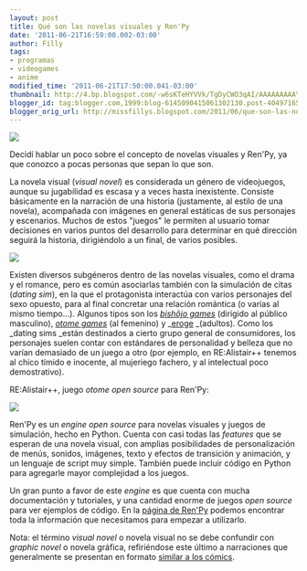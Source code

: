 ```yaml
---
layout: post
title: Qué son las novelas visuales y Ren'Py
date: '2011-06-21T16:59:00.002-03:00'
author: Filly
tags:
- programas
- videogames
- anime
modified_time: '2011-06-21T17:50:00.041-03:00'
thumbnail: http://4.bp.blogspot.com/-w6sKTeHYVVk/TgDyCWO3qAI/AAAAAAAAAYk/OzQ625B56NQ/s72-c/renpy.png
blogger_id: tag:blogger.com,1999:blog-6145090415061302130.post-404971650602530938
blogger_orig_url: http://missfillys.blogspot.com/2011/06/que-son-las-novelas-visuales-y-renpy.html
---
```


[![](http://4.bp.blogspot.com/-w6sKTeHYVVk/TgDyCWO3qAI/AAAAAAAAAYk/OzQ625B56NQ/s1600/renpy.png)][0]

Decidí hablar un poco sobre el concepto de novelas visuales y Ren'Py, ya que conozco a pocas personas que sepan lo que
son.

La novela visual (_visual novel_) es considerada un género de videojuegos, aunque su jugabilidad es escasa y a veces
hasta inexistente. Consiste básicamente en la narración de una historia (justamente, al estilo de una novela),
acompañada con imágenes en general estáticas de sus personajes y escenarios. Muchos de estos "juegos" le permiten al
usuario tomar decisiones en varios puntos del desarrollo para determinar en qué dirección seguirá la historia,
dirigiéndolo a un final, de varios posibles. 

[![](http://4.bp.blogspot.com/-HRZkXZPAxV4/TgDvftDqmwI/AAAAAAAAAYg/JY72as_SGV4/s320/visualnovel2.jpg)][1]

Existen diversos subgéneros dentro de las novelas visuales, como el drama y el romance, pero es común asociarlas
también con la simulación de citas (_dating sim_), en la que el protagonista interactúa con varios personajes del sexo
opuesto, para al final concretar una relación romántica (o varias al mismo tiempo...). Algunos tipos son los
[_bishôjo games_][2] (dirigido al público masculino), [_otome games_][3] (al femenino) y _[eroge][4] _(adultos).
Como los _dating sims _están destinados a cierto grupo general de consumidores, los personajes suelen contar con
estándares de personalidad y belleza que no varían demasiado de un juego a otro (por ejemplo, en RE:Alistair++ tenemos
al chico tímido e inocente, al mujeriego fachero, y al intelectual poco demostrativo).  

RE:Alistair++, juego _otome open source_ para Ren'Py:

[![](http://1.bp.blogspot.com/-hiiIepoWNpQ/TgCvID_rwUI/AAAAAAAAAYc/kGJh_niHLUI/s320/visualnovel.jpg)][5]

Ren'Py es un _engine_ _open source_ para novelas visuales y juegos de simulación, hecho en Python. Cuenta con casi
todas las _features_ que se esperan de una novela visual, con amplias posibilidades de personalización de menús,
sonidos, imágenes, texto y efectos de transición y animación, y un lenguaje de script muy simple. También puede incluir
código en Python para agregarle mayor complejidad a los juegos.  

Un gran punto a favor de este _engine_ es que cuenta con mucha documentación y tutoriales, y una cantidad enorme de
juegos _open source_ para ver ejemplos de código. En la [página de Ren'Py][6] podemos encontrar toda la información que
necesitamos para empezar a utilizarlo.  

Nota: el término _visual novel_ o novela visual no se debe confundir con _graphic novel_ o novela gráfica, refiriéndose
este último a narraciones que generalmente se presentan en formato [similar a los cómics][7].

[0]: http://4.bp.blogspot.com/-w6sKTeHYVVk/TgDyCWO3qAI/AAAAAAAAAYk/OzQ625B56NQ/s1600/renpy.png
[1]: http://4.bp.blogspot.com/-HRZkXZPAxV4/TgDvftDqmwI/AAAAAAAAAYg/JY72as_SGV4/s1600/visualnovel2.jpg
[2]: http://en.wikipedia.org/wiki/Bish%C5%8Djo_game
[3]: http://en.wikipedia.org/wiki/Otome_game
[4]: http://en.wikipedia.org/wiki/Eroge
[5]: http://1.bp.blogspot.com/-hiiIepoWNpQ/TgCvID_rwUI/AAAAAAAAAYc/kGJh_niHLUI/s1600/visualnovel.jpg
[6]: http://www.renpy.org/
[7]: http://www.wisegeek.com/what-is-the-difference-between-graphic-novels-and-comic-books.htm